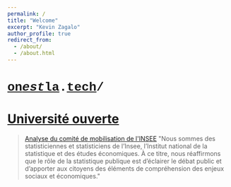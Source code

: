 ```yaml
---
permalink: /
title: "Welcome"
excerpt: "Kevin Zagalo"
author_profile: true
redirect_from: 
  - /about/
  - /about.html
---
```


# <span style="text-decoration:None;font-family: 'Courier New';">[on](http://onestla.tech)</span><span style="text-decoration:None;font-family: 'Courier';">*[est](http://onestla.tech)*</span><span style="text-decoration:None;font-family: 'Courier New';"></span><span style="text-decoration:None;font-family: 'Courier New';">[la](http://onestla.tech)</span><span style="text-decoration:None;font-family: 'Courier';">.</span><span style="text-decoration:None;font-family: 'Courier New';">[tech](http://onestla.tech)</span><span style="text-decoration:None;font-family: 'Courier';">/</span>
# [Université ouverte](https://universiteouverte.org/)


> [Analyse du comité de mobilisation de l'INSEE](http://sud-dg.fr/pdf/Analyse_Retraites_Comite_mobilisation_Insee.pdf)
> "Nous sommes des statisticiennes et statisticiens de l’Insee, l’Institut national de la statistique et des études économiques. À ce titre, nous réaffirmons que le rôle de la statistique publique est d’éclairer le débat public et d’apporter aux citoyens des éléments de compréhension des enjeux sociaux et économiques."


